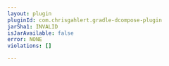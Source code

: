 ```yaml
---
layout: plugin
pluginId: com.chrisgahlert.gradle-dcompose-plugin
jarSha1: INVALID
isJarAvailable: false
error: NONE
violations: []

---
```

